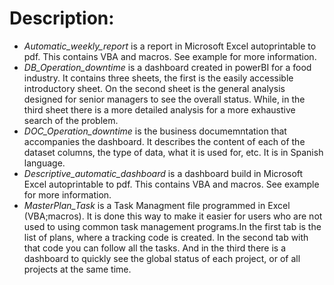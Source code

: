 # Description:
 - *Automatic_weekly_report* is a report in Microsoft Excel autoprintable to pdf. This contains VBA and macros. See example for more information.
 - *DB_Operation_downtime* is a dashboard created in powerBI for a food industry. It contains three sheets, the first is the easily accessible introductory sheet. On the second sheet is the general analysis designed for senior managers to see the overall status. While, in the third sheet there is a more detailed analysis for a more exhaustive search of the problem.
 - *DOC_Operation_downtime* is the business documemntation that accompanies the dashboard. It describes the content of each of the dataset columns, the type of data, what it is used for, etc. It is in Spanish language.
 - *Descriptive_automatic_dashboard* is a dashboard build in Microsoft Excel autoprintable to pdf. This contains VBA and macros. See example for more information.
 - *MasterPlan_Task* is a Task Managment file programmed in Excel (VBA;macros). It is done this way to make it easier for users who are not used to using common task management programs.In the first tab is the list of plans, where a tracking code is created. In the second tab with that code you can follow all the tasks. And in the third there is a dashboard to quickly see the global status of each project, or of all projects at the same time.
